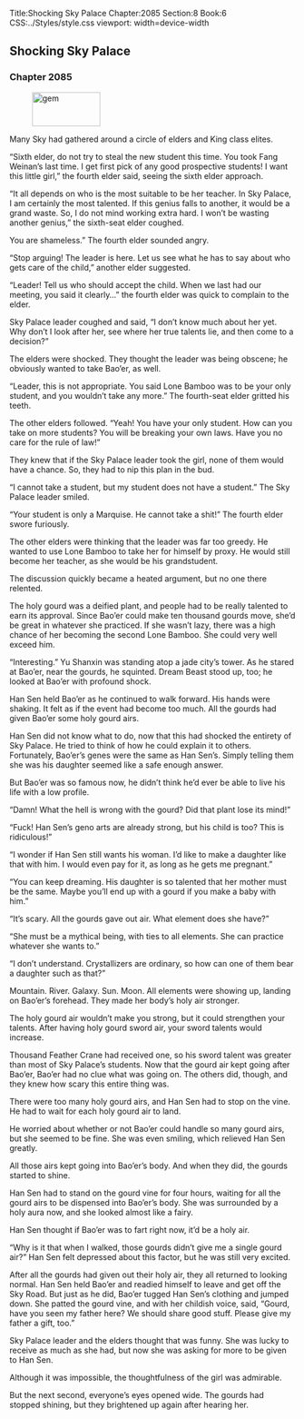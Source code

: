 Title:Shocking Sky Palace 
Chapter:2085 
Section:8 
Book:6 
CSS:../Styles/style.css 
viewport: width=device-width
  
## Shocking Sky Palace
### Chapter 2085
  
<figure>
	<img src="../Images/gem.gif" alt="gem" id="gem" width="120" height="60" />
</figure>
  

  
Many Sky had gathered around a circle of elders and King class elites.

“Sixth elder, do not try to steal the new student this time. You took Fang Weinan’s last time. I get first pick of any good prospective students! I want this little girl,” the fourth elder said, seeing the sixth elder approach.

“It all depends on who is the most suitable to be her teacher. In Sky Palace, I am certainly the most talented. If this genius falls to another, it would be a grand waste. So, I do not mind working extra hard. I won’t be wasting another genius,” the sixth-seat elder coughed.

You are shameless.” The fourth elder sounded angry.

“Stop arguing! The leader is here. Let us see what he has to say about who gets care of the child,” another elder suggested.

“Leader! Tell us who should accept the child. When we last had our meeting, you said it clearly…” the fourth elder was quick to complain to the elder.

Sky Palace leader coughed and said, “I don’t know much about her yet. Why don’t I look after her, see where her true talents lie, and then come to a decision?”

The elders were shocked. They thought the leader was being obscene; he obviously wanted to take Bao’er, as well.

“Leader, this is not appropriate. You said Lone Bamboo was to be your only student, and you wouldn’t take any more.” The fourth-seat elder gritted his teeth.

The other elders followed. “Yeah! You have your only student. How can you take on more students? You will be breaking your own laws. Have you no care for the rule of law!”

They knew that if the Sky Palace leader took the girl, none of them would have a chance. So, they had to nip this plan in the bud.

“I cannot take a student, but my student does not have a student.” The Sky Palace leader smiled.

“Your student is only a Marquise. He cannot take a shit!” The fourth elder swore furiously.

The other elders were thinking that the leader was far too greedy. He wanted to use Lone Bamboo to take her for himself by proxy. He would still become her teacher, as she would be his grandstudent.

The discussion quickly became a heated argument, but no one there relented.

The holy gourd was a deified plant, and people had to be really talented to earn its approval. Since Bao’er could make ten thousand gourds move, she’d be great in whatever she practiced. If she wasn’t lazy, there was a high chance of her becoming the second Lone Bamboo. She could very well exceed him.

“Interesting.” Yu Shanxin was standing atop a jade city’s tower. As he stared at Bao’er, near the gourds, he squinted. Dream Beast stood up, too; he looked at Bao’er with profound shock.

Han Sen held Bao’er as he continued to walk forward. His hands were shaking. It felt as if the event had become too much. All the gourds had given Bao’er some holy gourd airs.

Han Sen did not know what to do, now that this had shocked the entirety of Sky Palace. He tried to think of how he could explain it to others. Fortunately, Bao’er’s genes were the same as Han Sen’s. Simply telling them she was his daughter seemed like a safe enough answer.

But Bao’er was so famous now, he didn’t think he’d ever be able to live his life with a low profile.

“Damn! What the hell is wrong with the gourd? Did that plant lose its mind!”

“Fuck! Han Sen’s geno arts are already strong, but his child is too? This is ridiculous!”

“I wonder if Han Sen still wants his woman. I’d like to make a daughter like that with him. I would even pay for it, as long as he gets me pregnant.”

“You can keep dreaming. His daughter is so talented that her mother must be the same. Maybe you’ll end up with a gourd if you make a baby with him.”

“It’s scary. All the gourds gave out air. What element does she have?”

“She must be a mythical being, with ties to all elements. She can practice whatever she wants to.”

“I don’t understand. Crystallizers are ordinary, so how can one of them bear a daughter such as that?”

Mountain. River. Galaxy. Sun. Moon. All elements were showing up, landing on Bao’er’s forehead. They made her body’s holy air stronger.

The holy gourd air wouldn’t make you strong, but it could strengthen your talents. After having holy gourd sword air, your sword talents would increase.

Thousand Feather Crane had received one, so his sword talent was greater than most of Sky Palace’s students. Now that the gourd air kept going after Bao’er, Bao’er had no clue what was going on. The others did, though, and they knew how scary this entire thing was.

There were too many holy gourd airs, and Han Sen had to stop on the vine. He had to wait for each holy gourd air to land.

He worried about whether or not Bao’er could handle so many gourd airs, but she seemed to be fine. She was even smiling, which relieved Han Sen greatly.

All those airs kept going into Bao’er’s body. And when they did, the gourds started to shine.

Han Sen had to stand on the gourd vine for four hours, waiting for all the gourd airs to be dispensed into Bao’er’s body. She was surrounded by a holy aura now, and she looked almost like a fairy.

Han Sen thought if Bao’er was to fart right now, it’d be a holy air.

“Why is it that when I walked, those gourds didn’t give me a single gourd air?” Han Sen felt depressed about this factor, but he was still very excited.

After all the gourds had given out their holy air, they all returned to looking normal. Han Sen held Bao’er and readied himself to leave and get off the Sky Road. But just as he did, Bao’er tugged Han Sen’s clothing and jumped down. She patted the gourd vine, and with her childish voice, said, “Gourd, have you seen my father here? We should share good stuff. Please give my father a gift, too.”

Sky Palace leader and the elders thought that was funny. She was lucky to receive as much as she had, but now she was asking for more to be given to Han Sen.

Although it was impossible, the thoughtfulness of the girl was admirable.

But the next second, everyone’s eyes opened wide. The gourds had stopped shining, but they brightened up again after hearing her.